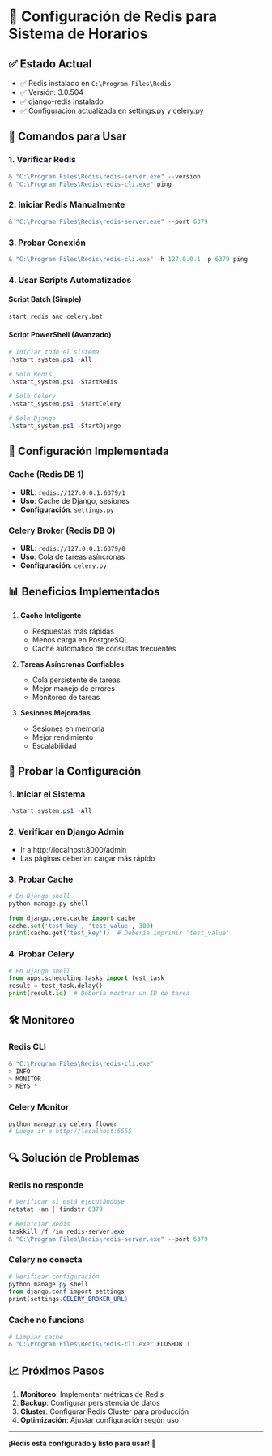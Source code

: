 # 🚀 Configuración de Redis para Sistema de Horarios

## ✅ Estado Actual
- ✅ Redis instalado en `C:\Program Files\Redis`
- ✅ Versión: 3.0.504
- ✅ django-redis instalado
- ✅ Configuración actualizada en settings.py y celery.py

## 🎯 Comandos para Usar

### 1. Verificar Redis
```powershell
& "C:\Program Files\Redis\redis-server.exe" --version
& "C:\Program Files\Redis\redis-cli.exe" ping
```

### 2. Iniciar Redis Manualmente
```powershell
& "C:\Program Files\Redis\redis-server.exe" --port 6379
```

### 3. Probar Conexión
```powershell
& "C:\Program Files\Redis\redis-cli.exe" -h 127.0.0.1 -p 6379 ping
```

### 4. Usar Scripts Automatizados

#### Script Batch (Simple)
```cmd
start_redis_and_celery.bat
```

#### Script PowerShell (Avanzado)
```powershell
# Iniciar todo el sistema
.\start_system.ps1 -All

# Solo Redis
.\start_system.ps1 -StartRedis

# Solo Celery
.\start_system.ps1 -StartCelery

# Solo Django
.\start_system.ps1 -StartDjango
```

## 🔧 Configuración Implementada

### Cache (Redis DB 1)
- **URL**: `redis://127.0.0.1:6379/1`
- **Uso**: Cache de Django, sesiones
- **Configuración**: `settings.py`

### Celery Broker (Redis DB 0)
- **URL**: `redis://127.0.0.1:6379/0`
- **Uso**: Cola de tareas asíncronas
- **Configuración**: `celery.py`

## 📊 Beneficios Implementados

1. **Cache Inteligente**
   - Respuestas más rápidas
   - Menos carga en PostgreSQL
   - Cache automático de consultas frecuentes

2. **Tareas Asíncronas Confiables**
   - Cola persistente de tareas
   - Mejor manejo de errores
   - Monitoreo de tareas

3. **Sesiones Mejoradas**
   - Sesiones en memoria
   - Mejor rendimiento
   - Escalabilidad

## 🧪 Probar la Configuración

### 1. Iniciar el Sistema
```powershell
.\start_system.ps1 -All
```

### 2. Verificar en Django Admin
- Ir a http://localhost:8000/admin
- Las páginas deberían cargar más rápido

### 3. Probar Cache
```python
# En Django shell
python manage.py shell

from django.core.cache import cache
cache.set('test_key', 'test_value', 300)
print(cache.get('test_key'))  # Debería imprimir 'test_value'
```

### 4. Probar Celery
```python
# En Django shell
from apps.scheduling.tasks import test_task
result = test_task.delay()
print(result.id)  # Debería mostrar un ID de tarea
```

## 🛠️ Monitoreo

### Redis CLI
```powershell
& "C:\Program Files\Redis\redis-cli.exe"
> INFO
> MONITOR
> KEYS *
```

### Celery Monitor
```powershell
python manage.py celery flower
# Luego ir a http://localhost:5555
```

## 🔍 Solución de Problemas

### Redis no responde
```powershell
# Verificar si está ejecutándose
netstat -an | findstr 6379

# Reiniciar Redis
taskkill /f /im redis-server.exe
& "C:\Program Files\Redis\redis-server.exe" --port 6379
```

### Celery no conecta
```powershell
# Verificar configuración
python manage.py shell
from django.conf import settings
print(settings.CELERY_BROKER_URL)
```

### Cache no funciona
```powershell
# Limpiar cache
& "C:\Program Files\Redis\redis-cli.exe" FLUSHDB 1
```

## 📈 Próximos Pasos

1. **Monitoreo**: Implementar métricas de Redis
2. **Backup**: Configurar persistencia de datos
3. **Cluster**: Configurar Redis Cluster para producción
4. **Optimización**: Ajustar configuración según uso

---

**¡Redis está configurado y listo para usar!** 🎉 